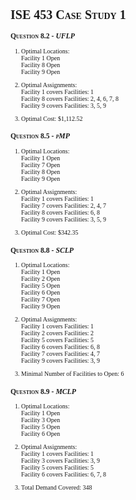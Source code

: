 <span style="font-family:Times New Roman; font-size:10; font-variant:small-caps">

# ISE 453 Case Study 1

### Question 8.2 - *UFLP*

</span>
<span style="font-family:Times New Roman; font-size:10;">

1. Optimal Locations:  
    Facility 1 Open  
    Facility 8 Open  
    Facility 9 Open

2. Optimal Assignments:  
    Facility 1 covers Facilities: 1  
    Facility 8 covers Facilities: 2, 4, 6, 7, 8  
    Facility 9 covers Facilities: 3, 5, 9

3. Optimal Cost: $1,112.52
   
</span>
<span style="font-family:Times New Roman; font-size:10; font-variant:small-caps">

### Question 8.5 - *pMP*

</span>
<span style="font-family:Times New Roman; font-size:10;">

1. Optimal Locations:  
    Facility 1 Open  
    Facility 7 Open  
    Facility 8 Open  
    Facility 9 Open

2. Optimal Assignments:  
    Facility 1 covers Facilities: 1  
    Facility 7 covers Facilities: 2, 4, 7  
    Facility 8 covers Facilities: 6, 8  
    Facility 9 covers Facilities: 3, 5, 9  

3. Optimal Cost: $342.35

</span>
<span style="font-family:Times New Roman; font-size:10; font-variant:small-caps">

### Question 8.8 - *SCLP*

</span>
<span style="font-family:Times New Roman; font-size:10;">

1. Optimal Locations:  
    Facility 1 Open  
    Facility 2 Open  
    Facility 5 Open  
    Facility 6 Open  
    Facility 7 Open  
    Facility 9 Open  

2. Optimal Assignments:  
    Facility 1 covers Facilities: 1  
    Facility 2 covers Facilities: 2  
    Facility 5 covers Facilities: 5  
    Facility 6 covers Facilities: 6, 8  
    Facility 7 covers Facilities: 4, 7  
    Facility 9 covers Facilities: 3, 9  

3. Minimal Number of Facilities to Open: 6

</span>
<span style="font-family:Times New Roman; font-size:10; font-variant:small-caps">

### Question 8.9 - *MCLP*

</span>
<span style="font-family:Times New Roman; font-size:10;">

1. Optimal Locations:  
    Facility 1 Open  
    Facility 3 Open  
    Facility 5 Open  
    Facility 6 Open

2. Optimal Assignments:  
    Facility 1 covers Facilities: 1  
    Facility 3 covers Facilities: 3, 9  
    Facility 5 covers Facilities: 5  
    Facility 6 covers Facilities: 6, 7, 8

3. Total Demand Covered: 348
</span>